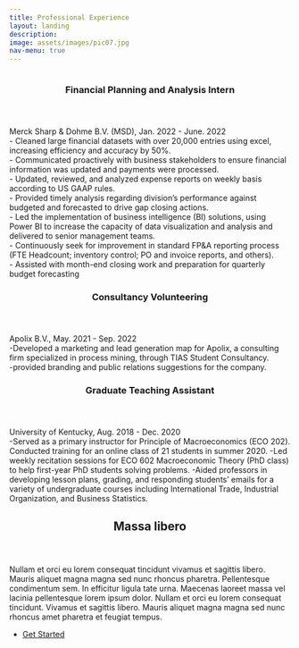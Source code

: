 ```yaml
---
title: Professional Experience
layout: landing
description: 
image: assets/images/pic07.jpg
nav-menu: true
---
```

<!-- Two -->
<section id="two" class="spotlights">
	<section>
		<a href="generic.html" class="image">
			<img src="{% link assets/images/pic08.jpg %}" alt="" data-position="center center" />
		</a>
		<div class="content">
			<div class="inner"><header class="major">
					<h3>Financial Planning and Analysis Intern</h3>
				</header>
Merck Sharp & Dohme B.V. (MSD), Jan. 2022 - June. 2022 <br/>
- Cleaned large financial datasets with over 20,000 entries using excel, increasing efficiency and accuracy by 50%. <br/>
- Communicated proactively with business stakeholders to ensure financial information was updated and payments were processed.<br/>
- Updated, reviewed, and analyzed expense reports on weekly basis according to US GAAP rules.<br/>
-	Provided timely analysis regarding division’s performance against budgeted and forecasted to drive gap closing actions.<br/>
-	Led the implementation of business intelligence (BI) solutions, using Power BI to increase the capacity of data visualization and analysis and delivered to senior management teams.<br/>
-	Continuously seek for improvement in standard FP&A reporting process (FTE Headcount; inventory control; PO and invoice reports, and others).<br/>
-	Assisted with month-end closing work and preparation for quarterly budget forecasting
	</div>
		</div>
</section>			
<section>
		<a href="generic.html" class="image">
			<img src="{% link assets/images/pic08.jpg %}" alt="" data-position="center center" />
		</a>
		<div class="content">
			<div class="inner"><header class="major">
					<h3>Consultancy Volunteering</h3>
				</header>
Apolix B.V., May. 2021 - Sep. 2022 <br/>
-Developed a marketing and lead generation map for Apolix, a consulting firm specialized in process mining, through TIAS Student Consultancy. <br/>
-provided branding and public relations suggestions for the company.
 
</div>
		</div>
</section>

<section>
		<a href="generic.html" class="image">
			<img src="{% link assets/images/pic08.jpg %}" alt="" data-position="center center" />
		</a>
		<div class="content">
			<div class="inner"><header class="major">
					<h3>Graduate Teaching Assistant</h3>
				</header>
University of Kentucky, Aug. 2018 - Dec. 2020 <br/>
-Served as a primary instructor for Principle of Macroeconomics (ECO 202). Conducted training for an online class of 21 students in summer 2020.
-Led weekly recitation sessions for ECO 602 Macroeconomic Theory (PhD class) to help first-year PhD students solving problems.
-Aided professors in developing lesson plans, grading, and responding students’ emails for a variety of undergraduate courses including International Trade, Industrial Organization, and Business Statistics.

 
</div>
		</div>
</section>
			
			
			


<!-- Three -->
<section id="three">
	<div class="inner">
		<header class="major">
			<h2>Massa libero</h2>
		</header>
		<p>Nullam et orci eu lorem consequat tincidunt vivamus et sagittis libero. Mauris aliquet magna magna sed nunc rhoncus pharetra. Pellentesque condimentum sem. In efficitur ligula tate urna. Maecenas laoreet massa vel lacinia pellentesque lorem ipsum dolor. Nullam et orci eu lorem consequat tincidunt. Vivamus et sagittis libero. Mauris aliquet magna magna sed nunc rhoncus amet pharetra et feugiat tempus.</p>
		<ul class="actions">
			<li><a href="generic.html" class="button next">Get Started</a></li>
		</ul>
	</div>
</section>

</div>
